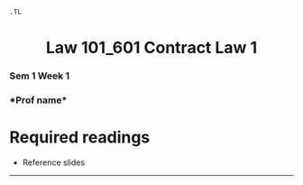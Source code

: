 ```{=ms}
.TL
```

<h1 align="center">Law 101_601 Contract Law 1</h1>
<h3>Sem 1 Week 1</h3>
<h3>*Prof name*</h3>

# Required readings

* Reference slides   

---
